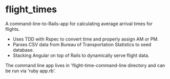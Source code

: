 flight_times
============

A command-line-to-Rails-app for calculating average arrival times for flights. 
+ Uses TDD with Rspec to convert time and properly assign AM or PM.
+ Parses CSV data from Bureau of Transportation Statistics to seed database.
+ Stacking Angular on top of Rails to dynamically serve flight data.

The command line app lives in 'flight-time-command-line directory and can be run via 'ruby app.rb'.

